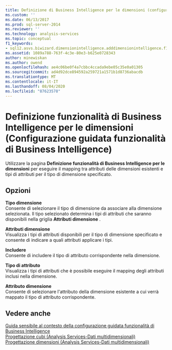 ```yaml
---
title: Definizione di Business Intelligence per le dimensioni (configurazione guidata funzionalità di Business Intelligence) | Microsoft Docs
ms.custom: ''
ms.date: 06/13/2017
ms.prod: sql-server-2014
ms.reviewer: ''
ms.technology: analysis-services
ms.topic: conceptual
f1_keywords:
- sql12.asvs.biwizard.dimensionintelligence.adddimensionintelligence.f1
ms.assetid: 1089a788-763f-4c3e-80e3-b625e0728343
author: minewiskan
ms.author: owend
ms.openlocfilehash: ae4c06be0f4a7cbbc4ccada9ebe05c35e0a01305
ms.sourcegitcommit: ad4d92dce894592a259721a1571b1d8736abacdb
ms.translationtype: MT
ms.contentlocale: it-IT
ms.lasthandoff: 08/04/2020
ms.locfileid: "87623578"
---
```

# <a name="define-dimension-intelligence-business-intelligence-wizard"></a>Definizione funzionalità di Business Intelligence per le dimensioni (Configurazione guidata funzionalità di Business Intelligence)
  Utilizzare la pagina **Definizione funzionalità di Business Intelligence per le dimensioni** per eseguire il mapping tra attributi delle dimensioni esistenti e tipi di attributi per il tipo di dimensione specificato.  
  
## <a name="options"></a>Opzioni  
 **Tipo dimensione**  
 Consente di selezionare il tipo di dimensione da associare alla dimensione selezionata. Il tipo selezionato determina i tipi di attributi che saranno disponibili nella griglia **Attributi dimensione** .  
  
 **Attributi dimensione**  
 Visualizza i tipi di attributi disponibili per il tipo di dimensione specificato e consente di indicare a quali attributi applicare i tipi.  
  
 **Includere**  
 Consente di includere il tipo di attributo corrispondente nella dimensione.  
  
 **Tipo di attributo**  
 Visualizza i tipi di attributi che è possibile eseguire il mapping degli attributi inclusi nella dimensione.  
  
 **Attributo dimensione**  
 Consente di selezionare l'attributo della dimensione esistente a cui verrà mappato il tipo di attributo corrispondente.  
  
## <a name="see-also"></a>Vedere anche  
 [Guida sensibile al contesto della configurazione guidata funzionalità di Business Intelligence](business-intelligence-wizard-f1-help.md)   
 [Progettazione cubi &#40;Analysis Services-Dati multidimensionali&#41;](cube-designer-analysis-services-multidimensional-data.md)   
 [Progettazione dimensioni &#40;Analysis Services-Dati multidimensionali&#41;](dimension-designer-analysis-services-multidimensional-data.md)  
  
  
